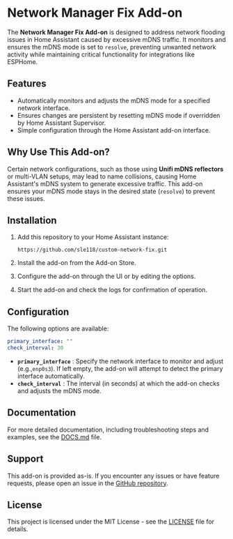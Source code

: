 # Network Manager Fix Add-on

The **Network Manager Fix Add-on** is designed to address network flooding issues in Home Assistant caused by excessive mDNS traffic. It monitors and ensures the mDNS mode is set to `resolve`, preventing unwanted network activity while maintaining critical functionality for integrations like ESPHome.

## Features

- Automatically monitors and adjusts the mDNS mode for a specified network interface.
- Ensures changes are persistent by resetting mDNS mode if overridden by Home Assistant Supervisor.
- Simple configuration through the Home Assistant add-on interface.

## Why Use This Add-on?

Certain network configurations, such as those using **Unifi mDNS reflectors** or multi-VLAN setups, may lead to name collisions, causing Home Assistant's mDNS system to generate excessive traffic. This add-on ensures your mDNS mode stays in the desired state (`resolve`) to prevent these issues.

## Installation

1. Add this repository to your Home Assistant instance:

   ```text
   https://github.com/sle118/custom-network-fix.git
   ```

2. Install the add-on from the Add-on Store.

3. Configure the add-on through the UI or by editing the options.
4. Start the add-on and check the logs for confirmation of operation.

## Configuration

The following options are available:

```yaml
primary_interface: ""  
check_interval: 30
```

- **`primary_interface`** : Specify the network interface to monitor and adjust (e.g.,`enp0s3`). If left empty, the add-on will attempt to detect the primary interface automatically.
- **`check_interval`** : The interval (in seconds) at which the add-on checks and adjusts the mDNS mode.

## Documentation

For more detailed documentation, including troubleshooting steps and examples, see the [DOCS.md]() file.

## Support

This add-on is provided as-is. If you encounter any issues or have feature requests, please open an issue in the [GitHub repository]().

## License

This project is licensed under the MIT License - see the [LICENSE](./LICENSE) file for details.
